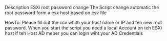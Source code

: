 Description
ESXi root password change
The Script change automatic the root password form a esx host based on csv file

HowTo:
Please fill out the csv whith your host name or IP and teh new root password.
When you start the script you need a local Account on teh ESXi host if teh Host AD meber you can login wiht your AD Credentials
